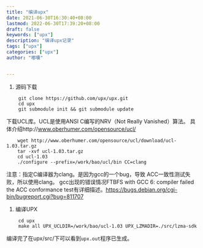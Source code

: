 ```yaml
---
title: "编译upx"
date: 2021-06-30T16:30:40+08:00
lastmod: 2022-06-30T17:39:20+08:00
draft: false
keywords: ["upx"]
description: "编译upx记录"
tags: ["upx"]
categories: ["upx"]
author: "嘟囔"


---
```


1. 源码下载
    
        git clone https://github.com/upx/upx.git
        cd upx
        git submodule init && git submodule update

下载UCL库。UCL是使用ANSI C编写的NRV（Not Really Vanished）算法。 具体介绍http://www.oberhumer.com/opensource/ucl/

        wget http://www.oberhumer.com/opensource/ucl/download/ucl-1.03.tar.gz
        tar -xvf ucl-1.03.tar.gz
        cd ucl-1.03
        ./configure --prefix=/work/bao/ucl/bin CC=clang

注意：指定C编译器为clang。是因为gcc的一个bug，导致 ACC一致性测试失败，所以使用clang。
gcc出现的错误情况FTBFS with GCC 6: compiler failed the ACC conformance test有详细描述。https://bugs.debian.org/cgi-bin/bugreport.cgi?bug=811707

1. 编译UPX

        cd upx
        make all UPX_UCLDIR=/work/bao/ucl-1.03 UPX_LZMADIR=./src/lzma-sdk

编译完了在upx/src/下可以看到`upx.out`程序已生成。